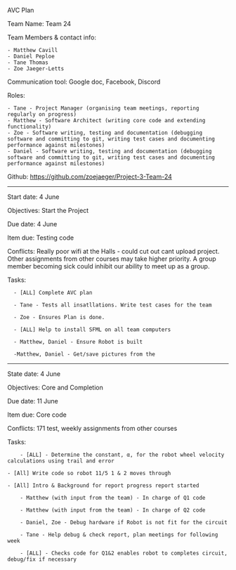 AVC Plan

Team Name: Team 24

Team Members & contact info: 

	- Matthew Cavill
	- Daniel Peploe
	- Tane Thomas
	- Zoe Jaeger-Letts

Communication tool:
 Google doc, Facebook, Discord
 
Roles:
	
	- Tane - Project Manager (organising team meetings, reporting regularly on progress)
	- Matthew - Software Architect (writing core code and extending functionality)
	- Zoe - Software writing, testing and documentation (debugging software and committing to git, writing test cases and documenting performance against milestones)
	- Daniel - Software writing, testing and documentation (debugging software and committing to git, writing test cases and documenting performance against milestones)

Github: https://github.com/zoejaeger/Project-3-Team-24

----------------------------------------------------------------------------------------------------------------------------------------

Start date:	4 June	

Objectives:	Start the Project

Due date:	4 June

Item due:	Testing code

Conflicts: Really poor wifi at the Halls - could cut out cant upload project. Other assignments from other courses may take higher priority. A group member becoming sick could inhibit our ability to meet up as a group. 

Tasks:
			
      - [ALL] Complete AVC plan
      
      - Tane - Tests all insatllations. Write test cases for the team
      
      - Zoe - Ensures Plan is done.
      
      - [ALL] Help to install SFML on all team computers
      
      - Matthew, Daniel - Ensure Robot is built
      
      -Matthew, Daniel - Get/save pictures from the 
  
----------------------------------------------------------------------------------------------------------------------------------------
     
State date:	4 June

Objectives:	Core and Completion

Due date:	11 June

Item due:	Core code

Conflicts:	171 test, weekly assignments from other courses

Tasks:
	
        - [ALL] - Determine the constant, α, for the robot wheel velocity calculations using trail and error
	
	- [All] Write code so robot 11/5 1 & 2 moves through 
	
	- [All] Intro & Background for report progress report started
	
        - Matthew (with input from the team) - In charge of Q1 code
	
        - Matthew (with input from the team) - In charge of Q2 code
	
        - Daniel, Zoe - Debug hardware if Robot is not fit for the circuit
	
        - Tane - Help debug & check report, plan meetings for following week
	
        - [ALL] - Checks code for Q1&2 enables robot to completes circuit, debug/fix if necessary
					


